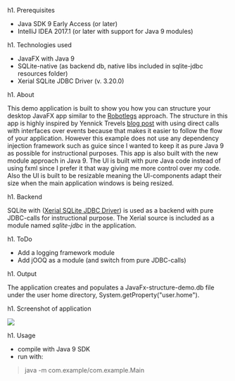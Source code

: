 h1. Prerequisites

* Java SDK 9 Early Access (or later)
* IntelliJ IDEA 2017.1 (or later with support for Java 9 modules)

h1. Technologies used

* JavaFX with Java 9
* SQLite-native (as backend db, native libs included in sqlite-jdbc resources folder)
* Xerial SQLite JDBC Driver (v. 3.20.0)

h1. About

This demo application is built to show you how you can structure your desktop JavaFX app similar to the [Robotlegs](http://www.robotlegs.org/) approach.
The structure in this app is highly inspired by Yennick Trevels [blog post](http://yennicktrevels.com/blog/2013/10/15/javafx-structuring-your-application-overview/) 
with using direct calls with interfaces over events because that makes it easier to follow the flow of your application. However this example does
not use any dependency injection framework such as guice since I wanted to keep it as pure Java 9 as possible for instructional purposes.
This app is also built with the new module approach in Java 9. The UI is built with pure Java code instead of using fxml since I prefer
it that way giving me more control over my code. Also the UI is built to be resizable meaning the UI-components adapt their size when 
the main application windows is being resized.

h1. Backend

SQLite with ([Xerial SQLite JDBC Driver](https://github.com/xerial/sqlite-jdbc)) is used as a backend with pure JDBC-calls for instructional purpose.
The Xerial source is included as a module named *sqlite-jdbc* in the application.

h1. ToDo

* Add a logging framework module
* Add jOOQ as a module (and switch from pure JDBC-calls)

h1. Output

The application creates and populates a JavaFx-structure-demo.db file under the user home directory, System.getProperty("user.home").

h1. Screenshot of application

<img src="https://github.com/jbilander/JavaFx-structure-demo/app_screenshot.png">

h1. Usage

* compile with Java 9 SDK
* run with:
> java -m com.example/com.example.Main

